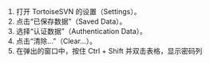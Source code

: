 1. 打开 TortoiseSVN 的设置（Settings）。
2. 点击“已保存数据”（Saved Data）。
3. 选择“认证数据”（Authentication Data）。
4. 点击“清除…”（Clear…）。
5. 在弹出的窗口中，按住 Ctrl + Shift 并双击表格，显示密码列

